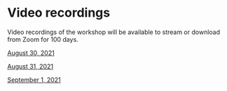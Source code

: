# Video recordings

Video recordings of the workshop will be available to stream or download from Zoom for 100 days.

[August 30, 2021](https://ucdavis.zoom.us/rec/share/7l9Yrhsi7wlKk9a4Es4DlNRKgRCRC7CNcATLwyAHDE6rzm5_Q2MW9y_OCI4jY5fB.12JO4EVdoyITxw7c)

[August 31, 2021](https://ucdavis.zoom.us/rec/share/nJFPUHhq5P3TdnQCqixa4RankhlvX_s6lk2Rcb7FQHa1Bzsi_cJFrFo-PG0lomi0.mVc-TZyX-_-lJm1F)

[September 1, 2021](https://ucdavis.zoom.us/rec/share/RBuxDTzkfxu-PcW4u6cXLrY5Bh1dvGP68L57zHe_UQ7tDxVAACGbU38MQ5X02CXB.JzZ3Mjht_jvXGzkd)
